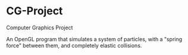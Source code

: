 # CG-Project
Computer Graphics Project

An OpenGL program that simulates a system of particles, with a "spring force" between them, and completely elastic collisions.
